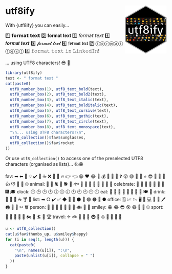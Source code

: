# utf8ify <img src="inst/figures/hex_utf8ify.png" align="right" width="130" height="150"/></a>

With {utf8ify} you can easily...

1️⃣ 𝗳𝗼𝗿𝗺𝗮𝘁 𝘁𝗲𝘅𝘁 
2️⃣ 𝐟𝐨𝐫𝐦𝐚𝐭 𝐭𝐞𝐱𝐭
3️⃣ 𝘧𝘰𝘳𝘮𝘢𝘵 𝘵𝘦𝘹𝘵
4️⃣ 𝒇𝒐𝒓𝒎𝒂𝒕 𝒕𝒆𝒙𝒕
5️⃣ 𝓯𝓸𝓻𝓶𝓪𝓽 𝓽𝓮𝔁𝓽
6️⃣ 𝖋𝖔𝖗𝖒𝖆𝖙 𝖙𝖊𝖝𝖙
7️⃣ ⓕⓞⓡⓜⓐⓣ ⓣⓔⓧⓣ
8️⃣ 𝚏𝚘𝚛𝚖𝚊𝚝 𝚝𝚎𝚡𝚝 𝚒𝚗 𝙻𝚒𝚗𝚔𝚎𝚍𝙸𝚗!

... using UTF8 characters!
😎 🚀

```r
library(utf8ify)
text <- " format text "
cat(paste0(
  utf8_number_box(1), utf8_text_bold(text),
  utf8_number_box(2), utf8_text_bold2(text),
  utf8_number_box(3), utf8_text_italic(text),
  utf8_number_box(4), utf8_text_bolditalic(text),
  utf8_number_box(5), utf8_text_cursive(text),
  utf8_number_box(6), utf8_text_gothic(text),
  utf8_number_box(7), utf8_text_circle(text),
  utf8_number_box(8), utf8_text_monospace(text),
  "\n... using UTF8 characters!\n",
  utf8_collection()$fav$sunglasses,
  utf8_collection()$fav$rocket
))
```
Or use `utf8_collection()` to access one of the preselected UTF8 characters (organised as lists)... 👍😀

fav:
➡ ⬅ 🍺 💡 ✔️ 👏 ☕ ❌ 📧 👀 🔥 👉 👈 😀 ❤️ 😂 🔑 💰 💯 🎉 💩 ❓ 😮 😅 🚀 💬 ⭐ 😎 🎯 🙏 🤔 👍 👎 🤭 👋 🤐
animal:
🐝 🐂 🐈 🐄 🐕 🐬 🐟 🐎 🦙 🐒 🐖 🐀 🐇 🐌 🐅
celebrate:
🎁 🎂 🎉 🎈 🎃 🎄 🎅 🎆 🎓
clock:
🕐 🕑 🕒 🕓 🕔 🕕 🕖 🕗 🕘 🕙 🕚 🕛
eat:
🍏 🍰 🍒 🍪 🍟 🍔 🍋 🍕 🍽 🍿
drink:
🍺 🍻 🍾 ☕ 🍸 🍷
list:
➡ ○ ✔️ ✅ ◆ 🔹 🔸 ⚫ 🔵 🟢 🟠 🔴 ●
office:
🗓 📈 📉 🖥 📂 💻 📎 📄 🖊 🖨 📌 📍 ✂ 🗑
person:
👩 👨 👧 👦 👫 👬 👭 👪 👵 👴
smiley:
😀 😂 😎 😮 😅 🤔 🤭 🤐
sport:
🏀 🥊 🚴 🏈 🏅 🏍 🏃 🏄 🎾 🏆
travel:
✈ 🚲 🚗 🚁 🧳 🚇 🚀 ⛵ 🛴 🚢 🚜 🚆


```r
u <- utf8_collection()
cat(u$fav$thumbs_up, u$smiley$happy)
for (i in seq(1, length(u))) {
  cat(paste0(
    "\n", names(u[i]), ":\n",
    paste(unlist(u[i]), collapse = " ")
  ))
}
```